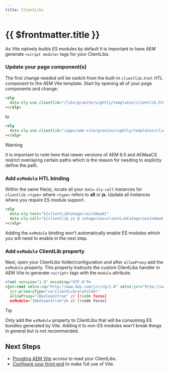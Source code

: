 ```yaml
---
title: ClientLibs
---
```


# {{ $frontmatter.title }}

As Vite natively builds ES modules by default it is important to have AEM generate `<script module>` tags for your ClientLibs.

### Update your page component(s)

The first change needed will be switch from the built-in `clientlib.html` HTL component to the AEM Vite template. Start by opening all of your page components and change:

```html
<sly
  data-sly-use.clientlib="/libs/granite/sightly/templates/clientlib.html"
></sly>
```

to

```html
<sly
  data-sly-use.clientlib="/apps/aem-vite/granite/sightly/templates/clientlib.html"
></sly>
```

> [!WARNING]
> It is important to note here that newer versions of AEM 6.5 and AEMaaCS restrict overlaying certain paths which is the reason for needing to explicity define the path.

### Add `esModule` HTL binding

Within the same file(s), locate all your `data-sly-call` instances for `clientlib.<type>` where `<type>` refers to **all** or **js**. Update all instances where you require ES module support.

```html
<sly
  data-sly-test="${clientLibCategoriesJsHead}"
  data-sly-call="${clientlib.js @ categories=clientLibCategoriesJsHead, esModule=true}"
></sly>
```

Adding the `esModule` binding won't automatically enable ES modules which you will need to enable in the next step.

### Add `esModule` ClientLib property

Next, open your ClientLibs folder/configuration and after `allowProxy` add the `esModule` property. This property instructs the custom ClientLibs handler in AEM Vite to generate `<script>` tags with the `module` attribute.

<!-- prettier-ignore-start -->
```xml
<?xml version="1.0" encoding="UTF-8"?>
<jcr:root xmlns:cq="http://www.day.com/jcr/cq/1.0" xmlns:jcr="http://www.jcp.org/jcr/1.0"
  jcr:primaryType="cq:ClientLibraryFolder"
  allowProxy="{Boolean}true" // [!code focus]
  esModule="{Boolean}true"/> // [!code focus]
```
<!-- prettier-ignore-end -->

> [!TIP]
> Only add the `esModule` property to ClientLibs that will be consuming ES bundles generated by Vite. Adding it to non-ES modules won't break things in general but is not recommended.

## Next Steps

- [Provding AEM Vite](../permissions/) access to read your ClientLibs.
- [Configure your front end](../../front-end/) to make full use of Vite.

